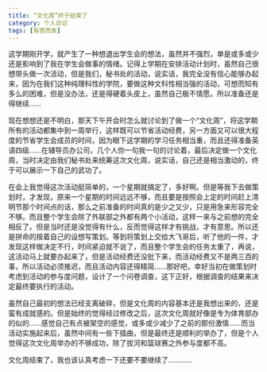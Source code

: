 ```yaml
---
title: “文化周”终于结束了
category: 个人日记
tags: [有感而发]
---
```


这学期刚开学，就产生了一种想退出学生会的想法，虽然并不强烈，单是或多或少还是影响到了我在学生会做事的情绪。记得上学期在安排活动计划时，虽然自己很想带头做一次活动，但是我们，秘书处的活动，说实话，我完全没有信心能够办起来，因为在我们这种纯理科性的学院，要做这种文科性相当强的活动，可想而知有多么的困难，但是没办法，还是得硬着头皮上，虽然自己极不情愿。所以准备还是得继续……


现在想想还是不明白，那天下午开会时怎么就讨论到了做一个“文化周”，将这学期所有的活动都集中到一周举行，这样既可以节省活动经费，另一方面又可以很大程度的节省学生会成员的时间，因为眼下这学期的学习任务相当重，而且还得准备英语四级……在辅导员办公司，几个人你一句我一句的讨论着，最后决定做一个文化周，当时决定由我们秘书处来统筹这次文化周，说实话，自己还是相当激动的，终于可以展示一下自己的武功了。

在会上我觉得这次活动挺简单的，一个星期就搞定了，多好啊。但是等我下去做策划时，才发现，原来一个星期的时间远远不够，而且要是按照会上定的时间赶上清明节那个时间点的话，那么之前准备的时间真的是少之又少，只是用急来形容完全不够。而且整个学生会除了外联部之外都有两个小活动，这样一来与之前想的完全相反了。但是当时还是没觉得有什么，反而觉得这样才有挑战，才有意思。所以还是拼命的按着自己的设想写策划。等到将策划上交给大飞哥后，听了他的一件，才发现这样做决定不行，时间紧迫就不说了，而且整个学生会的任务太重了，再说，这活动马上就要办起来了，但是活动经费还没批下来，而活动经费又不是两三百的事，所以活动必须推迟，而且活动内容还得精简……那好吧，幸好当初在做策划时考虑到活动的参与度问题，设计了一个问卷调查，这下正好，根据调查的结果来决定最终要执行的活动。

虽然自己最初的想法已经支离破碎，但是文化周的内容基本还是我想出来的，还是蛮有成就感的。但是始终的觉得经过修改之后，这次文化周就好像是专为体育部办的似的……感觉自己有点被架空的感觉，或多或少减少了之前的那份激情……而当活动实施起来后，虽然中间有一些下插曲，但是最终还是顺利的举办了，但是个人觉得这次文化周举办的不够成功，除了拔河和篮球赛之外参与度都不高。

文化周结束了，我也该认真考虑一下还要不要继续了…………
